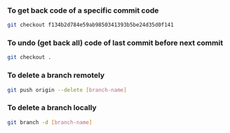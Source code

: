 ### To get back code of a specific commit code
```bash
git checkout f134b2d784e59ab9850341393b5be24d35d0f141
```

### To undo (get back all) code of last commit before next commit
```bash
git checkout .
```

### To delete a branch remotely
```bash
git push origin --delete [branch-name]
```

### To delete a branch locally
```bash
git branch -d [branch-name]
```